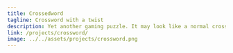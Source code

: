 ```yaml
---
title: Crossedword
tagline: Crossword with a twist
description: Yet another gaming puzzle. It may look like a normal crossword at first glance, but that's only half the battle. This one didn't turn out as well as the others, but I still think it's neat.
link: /projects/crossword/
image: ../../assets/projects/crossword.png
---
```

